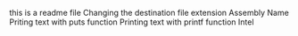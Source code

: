 this is a readme file
Changing the destination file extension
Assembly
Name
Priting text with puts function
Printing text with printf function
Intel
